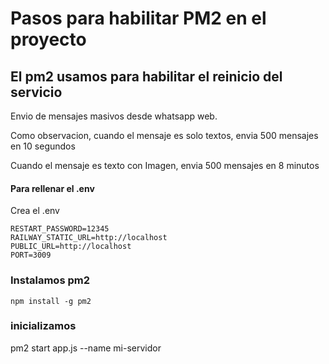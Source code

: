 # Pasos para habilitar PM2 en el proyecto
## El pm2 usamos para habilitar el reinicio del servicio

Envio de mensajes masivos desde whatsapp web.

Como observacion, cuando el mensaje es solo textos, envia 500 mensajes en 10 segundos

Cuando el mensaje es texto con Imagen, envia 500 mensajes en 8 minutos


#### Para rellenar el .env
Crea el .env 

```
RESTART_PASSWORD=12345
RAILWAY_STATIC_URL=http://localhost
PUBLIC_URL=http://localhost
PORT=3009
```


### Instalamos pm2
```
npm install -g pm2
```
### inicializamos 
pm2 start app.js --name mi-servidor


